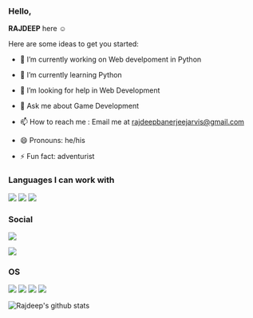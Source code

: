 ### Hello,
**RAJDEEP** here ☺

Here are some ideas to get you started:

- 🔭 I’m currently working on Web develpoment in Python
- 🌱 I’m currently learning Python

- 🤔 I’m looking for help in Web Development
- 💬 Ask me about Game Development
- 📫 How to reach me : Email me at rajdeepbanerjeejarvis@gmail.com
- 😄 Pronouns: he/his
- ⚡ Fun fact: adventurist


### Languages I can work with
![](https://img.shields.io/badge/c-23cc59?&style=for-the-badge&logo=c&logoColor=white)
![](https://img.shields.io/badge/python-2d043f?&style=for-the-badge&logo=python&logoColor=white)
![](https://img.shields.io/badge/java-5382a1?&style=for-the-badge&logo=java&logoColor=white")

### Social

[![](https://img.shields.io/badge/Facebook-1877F2?style=for-the-badge&logo=facebook&logoColor=white)](https://www.facebook.com/raj.banerjee.14606)

[![](https://img.shields.io/badge/Discord-7289DA?&style=for-the-badge&logo=discord&logoColor=white)](https://discord.gg/vn6aXgtM)
### OS
![](https://img.shields.io/badge/Android-3DDC84?style=for-the-badge&logo=android&logoColor=white)
![](https://img.shields.io/badge/Windows-0078D6?style=for-the-badge&logo=windows&logoColor=white)
![](https://img.shields.io/badge/Ubuntu-E95420?style=for-the-badge&logo=ubuntu&logoColor=white)
![](https://img.shields.io/badge/fedora-0000d0?style=for-the-badge&logo=fedora&logoColor=white)

![Rajdeep's github stats](https://github-readme-stats.vercel.app/api?username=wtkjarvis&count_private=true)
